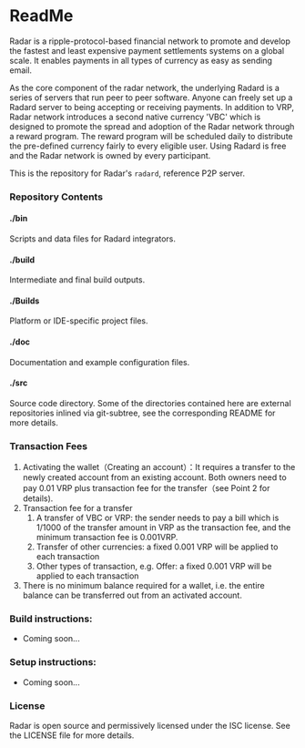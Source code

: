 # ReadMe

Radar is a ripple-protocol-based financial network to promote and develop the fastest and least expensive payment settlements systems on a global scale. It enables payments in all types of currency as easy as sending email. 

As the core component of the radar network, the underlying Radard is a series of servers that run peer to peer software. Anyone can freely set up a Radard server to being accepting or receiving payments. In addition to VRP, Radar network introduces a second native currency 'VBC' which is designed to promote the spread and adoption of the Radar network through a reward program. The reward program will be scheduled daily to distribute the pre-defined currency fairly to every eligible user. Using Radard is free and the Radar network is owned by every participant.

This is the repository for Radar's ``radard``, reference P2P server.

### Repository Contents
#### ./bin
Scripts and data files for Radard integrators.

#### ./build
Intermediate and final build outputs.

#### ./Builds
Platform or IDE-specific project files.

#### ./doc
Documentation and example configuration files.

#### ./src
Source code directory. Some of the directories contained here are external repositories inlined via git-subtree, see the corresponding README for more details.

### Transaction Fees
  1. Activating the wallet（Creating an account）：It requires a transfer to the newly created account from an existing account. Both owners need to pay 0.01 VRP plus transaction fee for the transfer（see Point 2 for details).
  2. Transaction fee for a transfer
     1. A transfer of VBC or VRP: the sender needs to pay a bill which is 1/1000 of the transfer amount in VRP as the transaction fee, and the minimum transaction fee is 0.001VRP.
     2. Transfer of other currencies: a fixed 0.001 VRP will be applied to each transaction
     3. Other types of transaction, e.g. Offer: a fixed 0.001 VRP will be applied to each transaction
  3. There is no minimum balance required for a wallet, i.e. the entire balance can be transferred out from an activated account.

### Build instructions:
  * Coming soon...

### Setup instructions:
  * Coming soon...

### License
Radar is open source and permissively licensed under the ISC license. See the LICENSE file for more details.
